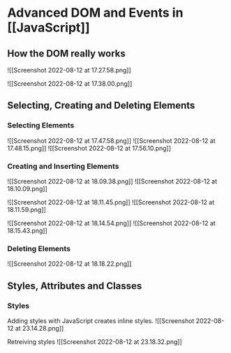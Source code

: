 # Advanced DOM and Events in [[JavaScript]]
## How the DOM really works
![[Screenshot 2022-08-12 at 17.27.58.png]]

![[Screenshot 2022-08-12 at 17.38.00.png]]

## Selecting, Creating and Deleting Elements
### Selecting Elements
![[Screenshot 2022-08-12 at 17.47.58.png]]
![[Screenshot 2022-08-12 at 17.48.15.png]]
![[Screenshot 2022-08-12 at 17.56.10.png]]

### Creating and Inserting Elements
![[Screenshot 2022-08-12 at 18.09.38.png]]
![[Screenshot 2022-08-12 at 18.10.09.png]]

![[Screenshot 2022-08-12 at 18.11.45.png]]
![[Screenshot 2022-08-12 at 18.11.59.png]]

![[Screenshot 2022-08-12 at 18.14.54.png]]
![[Screenshot 2022-08-12 at 18.15.43.png]]

### Deleting Elements
![[Screenshot 2022-08-12 at 18.18.22.png]]

## Styles, Attributes and Classes
### Styles
Adding styles with JavaScript creates inline styles.
![[Screenshot 2022-08-12 at 23.14.28.png]]

Retreiving styles
![[Screenshot 2022-08-12 at 23.18.32.png]]
